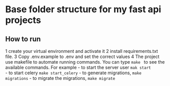 # Base folder structure for my fast api projects
## How to run 
1 create your virtual environment and activate it
2 install requirements.txt file. 
3 Copy .env.example to .env and set the correct values
4 The project use makefile to automate running commands. You can type `make ` to see the available commands. For example 
    - to start the server user `mak start`  
    - to start celery `make start_celery`
    - to generate migrations, `make migrations`
    - to migrate the migrations, `make migrate`